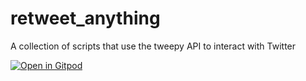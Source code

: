 # retweet_anything
A collection of scripts that use the tweepy API to interact with Twitter

[![Open in Gitpod](https://gitpod.io/button/open-in-gitpod.svg)](https://github.com/mikeysan/retweet_anything)

